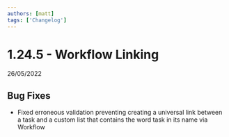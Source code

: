 ```yaml
---
authors: [matt]
tags: ['Changelog']
---
```


# 1.24.5 - Workflow Linking
26/05/2022

## Bug Fixes

- Fixed erroneous validation preventing creating a universal link between a task and a custom list that contains the word task in its name via Workflow